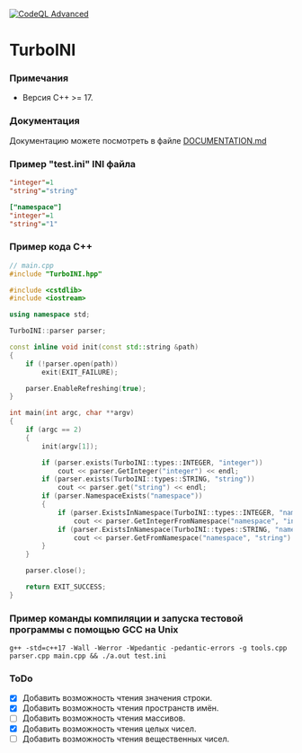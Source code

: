 [![CodeQL Advanced](https://github.com/HotWizard/TurboINI/actions/workflows/codeql.yml/badge.svg)](https://github.com/HotWizard/TurboINI/actions/workflows/codeql.yml)
# TurboINI
### Примечания
- Версия C++ >= 17.
### Документация
Документацию можете посмотреть в файле [DOCUMENTATION.md](DOCUMENTATION.md)
### Пример "test.ini" INI файла
```ini
"integer"=1
"string"="string"

["namespace"]
"integer"=1
"string"="1"
```
### Пример кода C++
```cpp
// main.cpp
#include "TurboINI.hpp"

#include <cstdlib>
#include <iostream>

using namespace std;

TurboINI::parser parser;

const inline void init(const std::string &path)
{
    if (!parser.open(path))
        exit(EXIT_FAILURE);

    parser.EnableRefreshing(true);
}

int main(int argc, char **argv)
{
    if (argc == 2)
    {
        init(argv[1]);

        if (parser.exists(TurboINI::types::INTEGER, "integer"))
            cout << parser.GetInteger("integer") << endl;
        if (parser.exists(TurboINI::types::STRING, "string"))
            cout << parser.get("string") << endl;
        if (parser.NamespaceExists("namespace"))
        {
            if (parser.ExistsInNamespace(TurboINI::types::INTEGER, "namespace", "integer"))
                cout << parser.GetIntegerFromNamespace("namespace", "integer") << endl;
            if (parser.ExistsInNamespace(TurboINI::types::STRING, "namespace", "string"))
                cout << parser.GetFromNamespace("namespace", "string") << endl;
        }
    }

    parser.close();

    return EXIT_SUCCESS;
}
```
### Пример команды компиляции и запуска тестовой программы с помощью GCC на Unix
```shell
g++ -std=c++17 -Wall -Werror -Wpedantic -pedantic-errors -g tools.cpp parser.cpp main.cpp && ./a.out test.ini
```
### ToDo
- [x] Добавить возможность чтения значения строки.
- [x] Добавить возможность чтения пространств имён.
- [ ] Добавить возможность чтения массивов.
- [x] Добавить возможность чтения целых чисел.
- [ ] Добавить возможность чтения вещественных чисел.
